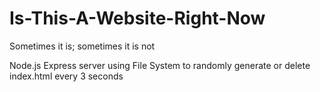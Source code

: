 # Is-This-A-Website-Right-Now
Sometimes it is; sometimes it is not

Node.js Express server using File System to randomly generate or delete index.html every 3 seconds
